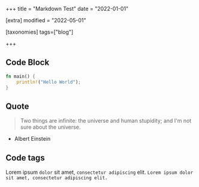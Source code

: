 +++
title = "Markdown Test"
date = "2022-01-01"

[extra]
modified = "2022-05-01"

[taxonomies]
tags=["blog"]

+++

## Code Block

```rust
fn main() {
    println!("Hello World");
}
```

## Quote

> Two things are infinite: the universe and human stupidity; and I'm not sure about the universe.
- Albert Einstein


## Code tags

Lorem ipsum `dolor` sit amet, `consectetur adipiscing` elit. 
`Lorem ipsum dolor sit amet, consectetur adipiscing elit.`
